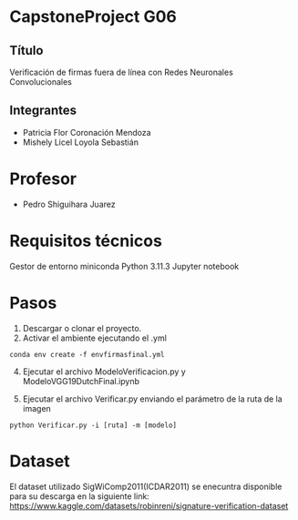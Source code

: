 # CapstoneProject G06
## Título 
  Verificación de firmas fuera de línea con Redes Neuronales Convolucionales

## Integrantes
- Patricia Flor Coronación Mendoza
- Mishely Licel Loyola Sebastián 

# Profesor
- Pedro Shiguihara Juarez

# Requisitos técnicos
Gestor de entorno miniconda
Python 3.11.3 
Jupyter notebook

# Pasos

1. Descargar o clonar el proyecto.
3. Activar el ambiente ejecutando el .yml
```
conda env create -f envfirmasfinal.yml
```
4. Ejecutar el archivo ModeloVerificacion.py y ModeloVGG19DutchFinal.ipynb 

5. Ejecutar el archivo Verificar.py enviando el parámetro de la ruta de la imagen
  ```
  python Verificar.py -i [ruta] -m [modelo]
  ``` 

# Dataset
  El dataset utilizado SigWiComp2011(ICDAR2011) se enecuntra disponible para su descarga en la siguiente link: 
  https://www.kaggle.com/datasets/robinreni/signature-verification-dataset
